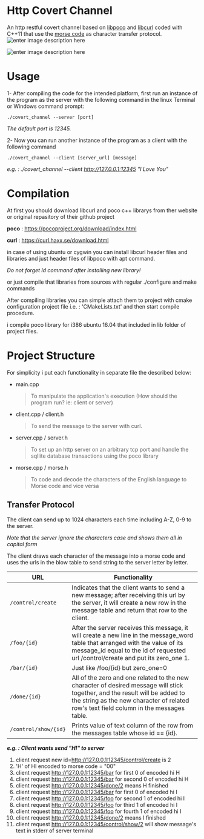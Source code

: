 # Http Covert Channel
An http restful covert channel based on [libpoco](https://github.com/pocoproject/poco) and [libcurl](https://github.com/curl/curl) coded with C++11 that use the [morse code](https://en.wikipedia.org/wiki/Morse_code) as character transfer protocol.
![enter image description here](https://lh3.googleusercontent.com/GIXr4-0IBQnzQna-wV37gslHdfi7n8awQPJMR4vDBPc1Zt2BOvG13v5RojjWrIT9gHKGf6sla3nNFCUhLSpyhsVbTLfHCpWKYdPf8DqXCaX8LyZ44w-rqaxYtxIUfpWxDPH9yhYhmNQMbEeXDYnm7CuJU9461eu08a12fzcYRa6-a7geu-JZiHVyHbiS636GZIfbY7pZpJ4zm03hqmNqLMriHJBkD04gRezQ4clto2b3KkaS2mA2ekxpfwp63oOy1XRse7VZZ1k-FRZBER9-DYPpJneWcT7xCj8ncZULngJI2lranoaW7L7eyVyyUXE47oKY7Ns4ubZ6NE2fnAZge2ALrmXr_G9h-zOxq7ZRaryKbR5Pzu44GgncUR1vFcUb7ZQBCuid1uRPFQO8Jw-_9ehaQ6WcEMO4d8I6cZZJt2rFEokaJgcprIowAJ2YtvkJ-agzPmjAo4j0qz02_trMFObu9hYebj9VcdWWOvsVprGSk5zMcsakyEc7iiqVBfctmklgtFiqXGGJ4DbEuvpDaEGDvkIBNyejSOrcskm11CI5pAO0z_Ik5ZBWtKaWGmRIlX25iauAEAPLrB7M_jA8euzMJvgpKL33Ph4DeQ=w978-h580-no)

![enter image description here](https://lh3.googleusercontent.com/q71ID9Ki2qW-TeP8r4zjKKsRTBr6sjeU_BoJiFmBuRhU9bFn3fCNPqbMi2We0RotRjOxTGojBxoyeKFjVgdcWutkzsTddpXG0ankGopfKQixv0Ma6YjEvzvTJ5OXSNGdm9cebcyFT7rBsB1AKNtCa4zuTkug5xyeiwUlPnrL2PBE8h5UzBBirBuM3WUWt3BugY57MR2DdruxLVEK-3Ote9x3Cul9SFrtlX6KolopvYnunW3799Ekg0wPv0mopshGWrpHNY-a2Plqc7X_ooLlYge8dceSiVDmuNQnN4c3BMliITgpXC_lZ07POnycy6UTteZQi503xWXK1GovsJFcnFp5nnpsafKdmHNwRiuC9EuLlldOQE6eNapMUygxLsabMTkYVL7kbL4NJC96JSYliVmGKET2U-AfU3bakBKcNRQMwMT-9SbAoPE0eHD8FdSGBe9QdeQ14zkz4JEq2l_JhsDsaxrJG6pkU7x8nLmXG4aEUI5sMIMozuwCa0wsBUYzoKZfJY93wuCS6XF61l1Pz6rWFz8vnlceL-oX6xswrn8L_uOfgcfH1O92uaKlms71hTQEMQXm4pzfoP4y9RiNLRNTsU_ebH6BwflFRg=w450-h580-no)
# Usage

1- After compiling the code for the intended platform, first run an instance of the program as the server with the following command in the linux Terminal or Windows command prompt:

    ./covert_channel --server [port]
  *The default port is 12345.*

2- Now you can run another instance of the program as a client with the following command

    ./covert_channel --client [server_url] [message]
 *e.g. : ./covert_channel --client http://127.0.0.1:12345 "I Love You"*

# Compilation
At first you should download libcurl and poco c++ librarys from ther website or original repasitory of their github project

**poco** : https://pocoproject.org/download/index.html

**curl** : https://curl.haxx.se/download.html

in case of using ubuntu or cygwin you can install libcurl header files and libraries and just header files of libpoco with apt command.

*Do not forget ld command after installing new library!*

or just compile that libraries from sources with regular ./configure and make commands

After compiling libraries you can simple attach them to project with cmake configuration project file i.e. : 'CMakeLists.txt' and then start compile procedure.

i compile poco library for i386 ubuntu 16.04 that included in lib folder of project files.

# Project Structure

For simplicity i put each functionality in separate file the described below:

- main.cpp
	> To manipulate the application's execution (How should the program run? ie: client or server)

- client.cpp / client.h
	> To send the message to the server with curl.

- server.cpp / server.h
	> To set up an http server on an arbitrary tcp port and handle the sqllite database transactions using the poco library

- morse.cpp / morse.h
	> To code and decode the characters of the English language to Morse code and vice versa

## Transfer Protocol

The client can send up to 1024 characters each time including A-Z, 0-9 to the server.

*Note that the server ignore the characters case and shows them all in capital form*

The client draws each character of the message into a morse code and uses the urls in the blow table to send string to the server letter by letter.

|                URL                      |Functionality                |
|-----------------------------------------|-----------------------------|
|`/control/create`      | Indicates that the client wants to send a new message; after receiving this url by the server, it will create a new row in the message table and return that row to the client.|
|`/foo/{id}`            | After the server receives this message, it will create a new line in the message_word table that arranged with the value of its message_id equal to the id of requested url /control/create and put its zero_one 1.            |
|`/bar/{id}`            | Just like /foo/{id} but zero_one=0 |
|`/done/{id}`           | All of the zero and one related to the new character of desired message will stick together, and the result will be added to the string as the new character of related row's text field column in the messages table. |
|`/control/show/{id}`   | Prints value of text column of the row from the messages table whose id == {id}. |


***e.g. : Client wants send "HI" to server***


 1. client request new id=http://127.0.0.1:12345/control/create is 2
 2. 'H' of HI encoded to morse code = "00"
 3. client request http://127.0.0.1:12345/bar for first 0 of encoded hi H
 4. client request http://127.0.0.1:12345/bar for second 0 of encoded hi H
 5. client request http://127.0.0.1:12345/done/2 means H finished
 6. client request http://127.0.0.1:12345/bar for first 0 of encoded hi I
 7. client request http://127.0.0.1:12345/foo for second 1 of encoded hi I
 8. client request http://127.0.0.1:12345/foo for third 1 of encoded hi I
 9. client request http://127.0.0.1:12345/foo for fourth 1 of encoded hi I
 10. client request http://127.0.0.1:12345/done/2 means I finished
 11. client request http://127.0.0.1:12345/control/show/2 will show message's text in stderr of server terminal